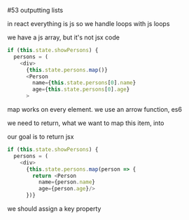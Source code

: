 #53 outputting lists

in react everything is js
so we handle loops with js loops

we have a js array, but it's not jsx code

```js
if (this.state.showPersons) {
  persons = (
    <div>
      {this.state.persons.map()}
      <Person 
        name={this.state.persons[0].name} 
        age={this.state.persons[0].age}
      >
```

map works on every element.
we use an arrow function, es6

we need to return, what we want to map this item, into

our goal is to return jsx

```js
if (this.state.showPersons) {
  persons = (
    <div>
      {this.state.persons.map(person => {
        return <Person 
          name={person.name} 
          age={person.age}/>
      })}
```

we should assign a key property



